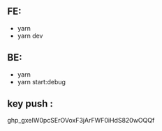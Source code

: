 ## FE: 
- yarn
- yarn dev
## BE:
- yarn
- yarn start:debug
## key push : 
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